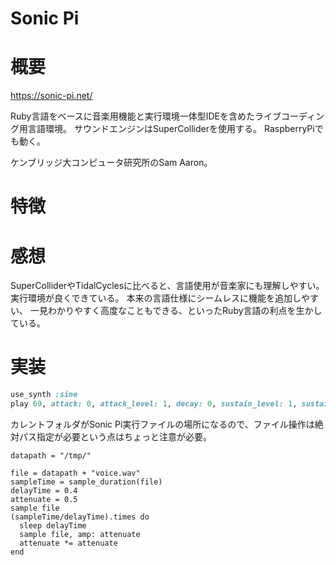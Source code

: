 Sonic Pi
===

# 概要

https://sonic-pi.net/

Ruby言語をベースに音楽用機能と実行環境一体型IDEを含めたライブコーディング用言語環境。
サウンドエンジンはSuperColliderを使用する。
RaspberryPiでも動く。

ケンブリッジ大コンピュータ研究所のSam Aaron。

# 特徴

# 感想

SuperColliderやTidalCyclesに比べると、言語使用が音楽家にも理解しやすい。
実行環境が良くできている。
本来の言語仕様にシームレスに機能を追加しやすい、
一見わかりやすく高度なこともできる、といったRuby言語の利点を生かしている。


# 実装

```sine.rb
use_synth :sine
play 69, attack: 0, attack_level: 1, decay: 0, sustain_level: 1, sustain: 2, release: 0

```


カレントフォルダがSonic Pi実行ファイルの場所になるので、ファイル操作は絶対パス指定が必要という点はちょっと注意が必要。

```
datapath = "/tmp/"

file = datapath + "voice.wav"
sampleTime = sample_duration(file)
delayTime = 0.4
attenuate = 0.5
sample file
(sampleTime/delayTime).times do
  sleep delayTime
  sample file, amp: attenuate
  attenuate *= attenuate
end

```



